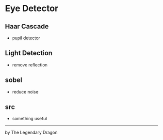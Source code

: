 # Eye Detector

## Haar Cascade
- pupil detector

## Light Detection
- remove reflection

## sobel 
- reduce noise

## src 
- something useful


----
by The Legendary Dragon